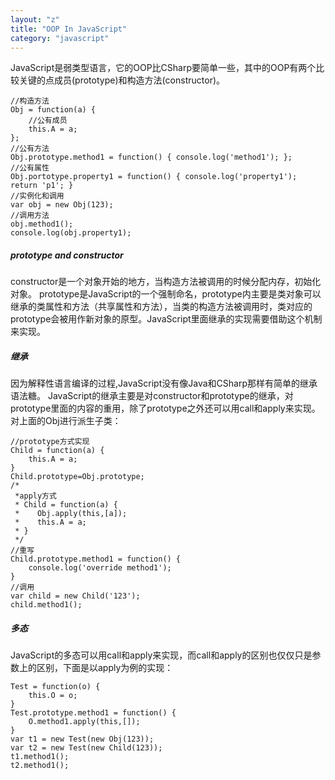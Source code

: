 ```yaml
---
layout: "z"
title: "OOP In JavaScript"
category: "javascript"
---
```


JavaScript是弱类型语言，它的OOP比CSharp要简单一些，其中的OOP有两个比较关键的点成员(prototype)和构造方法(constructor)。

    //构造方法
    Obj = function(a) {
        //公有成员
        this.A = a;
    };
    //公有方法
    Obj.prototype.method1 = function() { console.log('method1'); };
    //公有属性
    Obj.portotype.property1 = function() { console.log('property1'); return 'p1'; }
    //实例化和调用
    var obj = new Obj(123);
    //调用方法
    obj.method1();
    console.log(obj.property1);



##### prototype and constructor
constructor是一个对象开始的地方，当构造方法被调用的时候分配内存，初始化对象。
prototype是JavaScript的一个强制命名，prototype内主要是类对象可以继承的类属性和方法（共享属性和方法），当类的构造方法被调用时，类对应的prototype会被用作新对象的原型。JavaScript里面继承的实现需要借助这个机制来实现。

##### 继承
因为解释性语言编译的过程,JavaScript没有像Java和CSharp那样有简单的继承语法糖。
JavaScript的继承主要是对constructor和prototype的继承，对prototype里面的内容的重用，除了prototype之外还可以用call和apply来实现。
对上面的Obj进行派生子类：


    //prototype方式实现
    Child = function(a) {
        this.A = a;
    }
    Child.prototype=Obj.prototype;
    /*
     *apply方式
     * Child = function(a) {
     *    Obj.apply(this,[a]);
     *    this.A = a;
     * }
     */
    //重写
    Child.prototype.method1 = function() {
        console.log('override method1');
    }
    //调用
    var child = new Child('123');
    child.method1();


##### 多态
JavaScript的多态可以用call和apply来实现，而call和apply的区别也仅仅只是参数上的区别，下面是以apply为例的实现：


    Test = function(o) {
        this.O = o;
    }
    Test.prototype.method1 = function() {
        O.method1.apply(this,[]);
    }
    var t1 = new Test(new Obj(123));
    var t2 = new Test(new Child(123));
    t1.method1();
    t2.method1();
